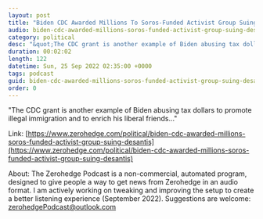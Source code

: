 ```yaml
---
layout: post
title: "Biden CDC Awarded Millions To Soros-Funded Activist Group Suing DeSantis"
audio: biden-cdc-awarded-millions-soros-funded-activist-group-suing-desantis-0
category: political
desc: "&quot;The CDC grant is another example of Biden abusing tax dollars to promote illegal immigration and to enrich his liberal friends...&quot;"
duration: 00:02:02
length: 122
datetime: Sun, 25 Sep 2022 02:35:00 +0000
tags: podcast
guid: biden-cdc-awarded-millions-soros-funded-activist-group-suing-desantis-0
order: 0
---
```

&quot;The CDC grant is another example of Biden abusing tax dollars to promote illegal immigration and to enrich his liberal friends...&quot;

Link: [https://www.zerohedge.com/political/biden-cdc-awarded-millions-soros-funded-activist-group-suing-desantis](https://www.zerohedge.com/political/biden-cdc-awarded-millions-soros-funded-activist-group-suing-desantis)

About: The Zerohedge Podcast is a non-commercial, automated program, designed to give people a way to get news from Zerohedge in an audio format.  I am actively working on tweaking and improving the setup to create a better listening experience (September 2022).  Suggestions are welcome: [zerohedgePodcast@outlook.com](mailto:zerohedgePodcast@outlook.com)